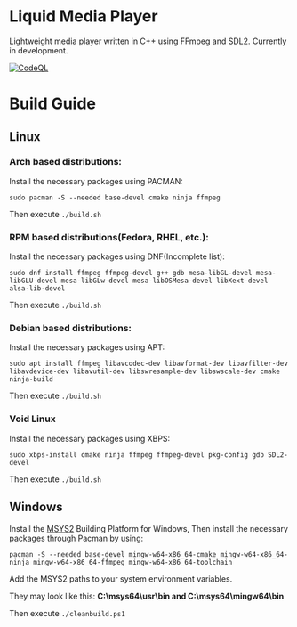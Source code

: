 # Liquid Media Player 
Lightweight media player written in C++ using FFmpeg and SDL2. Currently in development.

[![CodeQL](https://github.com/ArrowInteractive/liquid/actions/workflows/codeql-analysis.yml/badge.svg)](https://github.com/ArrowInteractive/liquid/actions/workflows/codeql-analysis.yml)

# Build Guide

## Linux 

### Arch based distributions:

Install the necessary packages using PACMAN:
```
sudo pacman -S --needed base-devel cmake ninja ffmpeg
```

Then execute ```./build.sh```

### RPM based distributions(Fedora, RHEL, etc.):

Install the necessary packages using DNF(Incomplete list):
```
sudo dnf install ffmpeg ffmpeg-devel g++ gdb mesa-libGL-devel mesa-libGLU-devel mesa-libGLw-devel mesa-libOSMesa-devel libXext-devel alsa-lib-devel
```

Then execute ```./build.sh```

### Debian based distributions:

Install the necessary packages using APT:
```
sudo apt install ffmpeg libavcodec-dev libavformat-dev libavfilter-dev libavdevice-dev libavutil-dev libswresample-dev libswscale-dev cmake ninja-build
```

Then execute ```./build.sh```

### Void Linux

Install the necessary packages using XBPS:
```
sudo xbps-install cmake ninja ffmpeg ffmpeg-devel pkg-config gdb SDL2-devel
```

Then execute ```./build.sh```


## Windows

Install the [MSYS2](https://www.msys2.org/ "MSYS2 Homepage") Building Platform for Windows, Then install the necessary packages through Pacman by using:

```
pacman -S --needed base-devel mingw-w64-x86_64-cmake mingw-w64-x86_64-ninja mingw-w64-x86_64-ffmpeg mingw-w64-x86_64-toolchain
```
Add the MSYS2 paths to your system environment variables.

They may look like this:
<b>C:\msys64\usr\bin and C:\msys64\mingw64\bin</b>

Then execute ```./cleanbuild.ps1```

